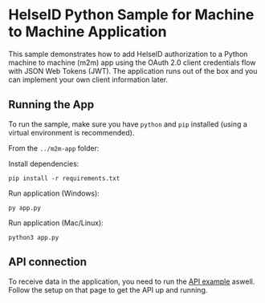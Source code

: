 # HelseID Python Sample for Machine to Machine Application

This sample demonstrates how to add HelseID authorization to a Python machine to machine (m2m) app using the OAuth 2.0 client credentials flow with JSON Web Tokens (JWT). The application runs out of the box and you can implement your own client information later.

## Running the App
To run the sample, make sure you have `python` and `pip` installed (using a virtual environment is recommended).

From the `../m2m-app` folder:

Install dependencies:
```
pip install -r requirements.txt
```

Run application (Windows):
```
py app.py
```
Run application (Mac/Linux):
```
python3 app.py
```

## API connection
To receive data in the application, you need to run the [API example](https://github.com/haakonjacobsen/helseid-samples-python/tree/master/api) aswell. Follow the setup on that page to get the API up and running. 
